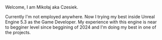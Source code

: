 Welcome, I am Mikołaj aka Czesiek.

Currently I'm not employed anywhere. Now I trying my best inside Unreal Engine 5.3 as the Game Developer. My experience with this engine is near to begginer level since beggining of 2024 and I'm doing my best in one of the projects.

<!---
Czesiekkk/Czesiekkk is a ✨ special ✨ repository because its `README.md` (this file) appears on your GitHub profile.
You can click the Preview link to take a look at your changes.
--->
